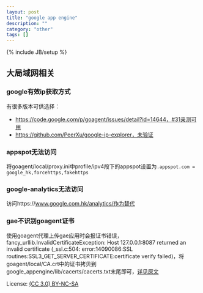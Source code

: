 ```yaml
---
layout: post
title: "google app engine"
description: ""
category: "other"
tags: []
---
```

{% include JB/setup %}

## 大局域网相关

### google有效ip获取方式

有很多版本可供选择：

* https://code.google.com/p/goagent/issues/detail?id=14644，#31亲测可用
* https://github.com/PeerXu/google-ip-explorer，未验证

### appspot无法访问

将goagent/local/proxy.ini中profile/ipv4段下的appspot设置为`.appspot.com = google_hk,forcehttps,fakehttps`

### google-analytics无法访问

访问https://www.google.com.hk/analytics/作为替代

### gae不识别goagent证书

使用goagent代理上传gae应用时会报证书错误，fancy_urllib.InvalidCertificateException: Host 127.0.0.1:8087 returned an invalid certificate (_ssl.c:504: error:14090086:SSL routines:SSL3_GET_SERVER_CERTIFICATE:certificate verify failed)，将goagent/local/CA.crt中的证书拷贝到google_appengine/lib/cacerts/cacerts.txt末尾即可，[详见原文](https://chenj.in/2011/11/30/upload-application-to-gae-with-goagent-in-lan/)

License: [(CC 3.0) BY-NC-SA](http://creativecommons.org/licenses/by-nc-sa/3.0/)

